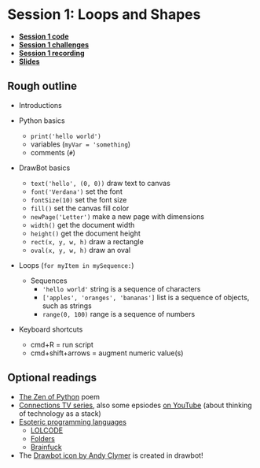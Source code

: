 # Session 1: Loops and Shapes

* [**Session 1 code**](/session-1/code)
* [**Session 1 challenges**](/session-1/challenges)
* [**Session 1 recording**](https://github.com/djrrb/Python-for-Visual-Designers-Spring-2023#recordings)
* [**Slides**](/session-1/intro-slides.pdf)



## Rough outline

* Introductions


* Python basics
    * `print('hello world')`
    * variables (`myVar = 'something`)
    * comments (`#`)
* DrawBot basics
    * `text('hello', (0, 0))` draw text to canvas
    * `font('Verdana')` set the font 
    * `fontSize(10)` set the font size
    * `fill()` set the canvas fill color
    * `newPage('Letter')` make a new page with dimensions
    * `width()` get the document width
    * `height()` get the document height
    * `rect(x, y, w, h)` draw a rectangle
    * `oval(x, y, w, h)` draw an oval

    
* Loops (`for myItem in mySequence:`)
    * Sequences
    	* `'hello world'` string is a sequence of characters
    	* `['apples', 'oranges', 'bananas']` list is a sequence of objects, such as strings
    	* `range(0, 100)` range is a sequence of numbers

 * Keyboard shortcuts
    * cmd+R = run script
    * cmd+shift+arrows = augment numeric value(s)

## Optional readings
* [The Zen of Python](https://www.python.org/dev/peps/pep-0020/#easter-egg) poem
* [Connections TV series](https://archive.org/details/ConnectionsByJamesBurke), also some epsiodes [on YouTube](https://www.youtube.com/playlist?list=PLw7aVsjFLyMmkEqHami9AHGmc3x3-s3xa) (about thinking of technology as a stack)
* [Esoteric programming languages](https://esolangs.org/wiki/Esoteric_programming_language)
	* [LOLCODE](https://esolangs.org/wiki/LOLCODE)
	* [Folders](http://danieltemkin.com/Esolangs/Folders/)
	* [Brainfuck](https://en.wikipedia.org/wiki/Brainfuck)
* The [Drawbot icon by Andy Clymer](https://www.drawbot.com/content/drawBotIcon.html) is created in drawbot!
 
